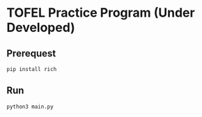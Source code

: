 # TOFEL Practice Program (Under Developed)

## Prerequest

```
pip install rich
```

## Run
```
python3 main.py
```

